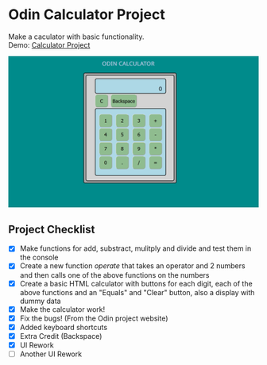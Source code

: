 # Odin Calculator Project

Make a caculator with basic functionality.  
Demo: [Calculator Project](https://kristijanturic.github.io/odin-calculator/)

![Preview](preview.png)

## Project Checklist

- [X] Make functions for add, substract, mulitply and divide and test them in the console
- [X] Create a new function _operate_ that takes an operator and 2 numbers and then calls one of the above functions on the numbers
- [X] Create a basic HTML calculator with buttons for each digit, each of the above functions and an "Equals" and "Clear" button, also a display with dummy data
- [X] Make the calculator work!
- [X] Fix the bugs! (From the Odin project website)
- [X] Added keyboard shortcuts
- [X] Extra Credit (Backspace)
- [X] UI Rework
- [ ] Another UI Rework
